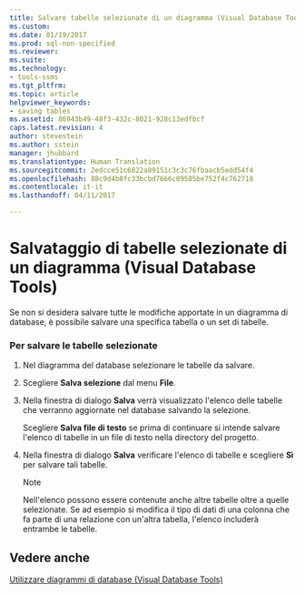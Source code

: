 ```yaml
---
title: Salvare tabelle selezionate di un diagramma (Visual Database Tools) | Microsoft Docs
ms.custom: 
ms.date: 01/19/2017
ms.prod: sql-non-specified
ms.reviewer: 
ms.suite: 
ms.technology:
- tools-ssms
ms.tgt_pltfrm: 
ms.topic: article
helpviewer_keywords:
- saving tables
ms.assetid: 86943b49-48f3-432c-8021-928c13edfbcf
caps.latest.revision: 4
author: stevestein
ms.author: sstein
manager: jhubbard
ms.translationtype: Human Translation
ms.sourcegitcommit: 2edcce51c6822a89151c3c3c76fbaacb5edd54f4
ms.openlocfilehash: 88c9d4b8fc33bcbd7666c09505be752f4c762718
ms.contentlocale: it-it
ms.lasthandoff: 04/11/2017

---
```

# <a name="save-selected-tables-on-a-diagram-visual-database-tools"></a>Salvataggio di tabelle selezionate di un diagramma (Visual Database Tools)
Se non si desidera salvare tutte le modifiche apportate in un diagramma di database, è possibile salvare una specifica tabella o un set di tabelle.  
  
### <a name="to-save-selected-tables"></a>Per salvare le tabelle selezionate  
  
1.  Nel diagramma del database selezionare le tabelle da salvare.  
  
2.  Scegliere **Salva selezione** dal menu **File**.  
  
3.  Nella finestra di dialogo **Salva** verrà visualizzato l'elenco delle tabelle che verranno aggiornate nel database salvando la selezione.  
  
    Scegliere **Salva file di testo** se prima di continuare si intende salvare l'elenco di tabelle in un file di testo nella directory del progetto.  
  
4.  Nella finestra di dialogo **Salva** verificare l'elenco di tabelle e scegliere **Sì** per salvare tali tabelle.  
  
    > [!NOTE]  
    > Nell'elenco possono essere contenute anche altre tabelle oltre a quelle selezionate. Se ad esempio si modifica il tipo di dati di una colonna che fa parte di una relazione con un'altra tabella, l'elenco includerà entrambe le tabelle.  
  
## <a name="see-also"></a>Vedere anche  
[Utilizzare diagrammi di database (Visual Database Tools)](../../ssms/visual-db-tools/work-with-database-diagrams-visual-database-tools.md)  
  

